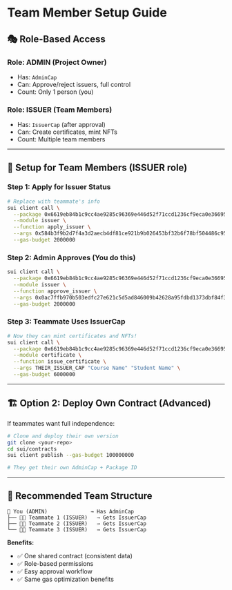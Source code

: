 # Team Member Setup Guide

## 🎭 **Role-Based Access**

### **Role: ADMIN (Project Owner)**

- Has: `AdminCap`
- Can: Approve/reject issuers, full control
- Count: Only 1 person (you)

### **Role: ISSUER (Team Members)**

- Has: `IssuerCap` (after approval)
- Can: Create certificates, mint NFTs
- Count: Multiple team members

---

## 🚀 **Setup for Team Members (ISSUER role)**

### **Step 1: Apply for Issuer Status**

```bash
# Replace with teammate's info
sui client call \
  --package 0x6619eb84b1c9cc4ae9285c96369e446d52f71ccd1236cf9eca0e36695cb660fc \
  --module issuer \
  --function apply_issuer \
  --args 0x584b3f9b2d7f4a3d2aecb4df81ce921b9b026453bf32b6f78bf504486c95aee4 "John Doe" "john@devmatch.com" "DevMatch Team" \
  --gas-budget 2000000
```

### **Step 2: Admin Approves (You do this)**

```bash
sui client call \
  --package 0x6619eb84b1c9cc4ae9285c96369e446d52f71ccd1236cf9eca0e36695cb660fc \
  --module issuer \
  --function approve_issuer \
  --args 0x0ac7ffb970b503edfc27e621c5d5ad846009b42628a95fdbd1373dbf84f3e7be 0x584b3f9b2d7f4a3d2aecb4df81ce921b9b026453bf32b6f78bf504486c95aee4 TEAMMATE_ADDRESS \
  --gas-budget 2000000
```

### **Step 3: Teammate Uses IssuerCap**

```bash
# Now they can mint certificates and NFTs!
sui client call \
  --package 0x6619eb84b1c9cc4ae9285c96369e446d52f71ccd1236cf9eca0e36695cb660fc \
  --module certificate \
  --function issue_certificate \
  --args THEIR_ISSUER_CAP "Course Name" "Student Name" \
  --gas-budget 6000000
```

---

## 🏗️ **Option 2: Deploy Own Contract (Advanced)**

If teammates want full independence:

```bash
# Clone and deploy their own version
git clone <your-repo>
cd sui/contracts
sui client publish --gas-budget 100000000

# They get their own AdminCap + Package ID
```

---

## 🎯 **Recommended Team Structure**

```
👑 You (ADMIN)              → Has AdminCap
├── 👨‍💻 Teammate 1 (ISSUER)   → Gets IssuerCap
├── 👩‍💻 Teammate 2 (ISSUER)   → Gets IssuerCap
└── 🧑‍💻 Teammate 3 (ISSUER)   → Gets IssuerCap
```

**Benefits:**

- ✅ One shared contract (consistent data)
- ✅ Role-based permissions
- ✅ Easy approval workflow
- ✅ Same gas optimization benefits
